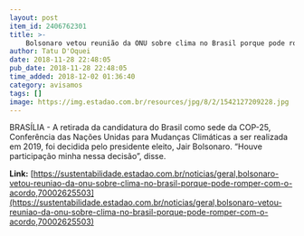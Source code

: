 ```yaml
---
layout: post
item_id: 2406762301
title: >-
    Bolsonaro vetou reunião da ONU sobre clima no Brasil porque pode romper com o acordo
author: Tatu D'Oquei
date: 2018-11-28 22:48:05
pub_date: 2018-11-28 22:48:05
time_added: 2018-12-02 01:36:40
category: avisamos
tags: []
image: https://img.estadao.com.br/resources/jpg/8/2/1542127209228.jpg
---
```


BRASÍLIA - A retirada da candidatura do Brasil como sede da COP-25, Conferência das Nações Unidas para Mudanças Climáticas a ser realizada em 2019, foi decidida pelo presidente eleito, Jair Bolsonaro. “Houve participação minha nessa decisão”, disse.

**Link:** [https://sustentabilidade.estadao.com.br/noticias/geral,bolsonaro-vetou-reuniao-da-onu-sobre-clima-no-brasil-porque-pode-romper-com-o-acordo,70002625503](https://sustentabilidade.estadao.com.br/noticias/geral,bolsonaro-vetou-reuniao-da-onu-sobre-clima-no-brasil-porque-pode-romper-com-o-acordo,70002625503)

